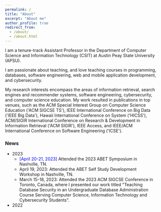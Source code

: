 ```yaml
---
permalink: /
title: "About"
excerpt: "About me"
author_profile: true
redirect_from: 
  - /about/
  - /about.html
---
```

I am a tenure-track Assistant Professor in the <a style="text-decoration:none" href="https://www.apsu.edu/csci/">Department of Computer Science and Information Technology (CSIT)</a> at <a style="text-decoration:none" href="https://www.apsu.edu/index.php">Austin Peay State University (APSU)</a>. 

I am passionate about teaching, and love teaching courses in programming, databases, software engineering, web and mobile application development, and  cybersecurity.

My research interests encompass the areas of information retrieval, search engines and recommender systems, software engineering, cybersecurity, and computer science education. My work resulted in publications in top venues, such as the ACM Special Interest Group on Computer Science Education ('ACM SIGCSE TS'), IEEE International Conference on Big Data ('IEEE Big Data'), Hawaii International Conference on System ('HICSS'), ACM/SIGIR International Conference on Research & Development in Information Retrieval ('ACM SIGIR'), IEEE Access, and IEEE/ACM International Conference on Software Engineering ('ICSE'). 

### News

  * 2023 
      * <span style="color: blue">[April 20-21, 2023]</span> Attended the 2023 ABET Symposium in Nashville, TN.
      * April 19, 2023: Attended the ABET Self Study Development Workshop in Nashville, TN.  
      * March 15-18, 2023: Attended the 2023 ACM SIGCSE Conference in Toronto, Canada, where I presented our work titled "Teaching Database Security in an Undergraduate Database Administration Course Serving Computer Science, Information Technology and Cybersecurity Students".
  * 2022
    

